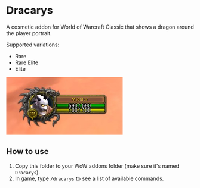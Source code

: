 # Dracarys

A cosmetic addon for World of Warcraft Classic that shows a dragon around the player portrait.

Supported variations:

- Rare
- Rare Elite
- Elite

<img src="docs/dracarys.jpg" />

## How to use

1. Copy this folder to your WoW addons folder (make sure it's named `Dracarys`).
2. In game, type `/dracarys` to see a list of available commands.
